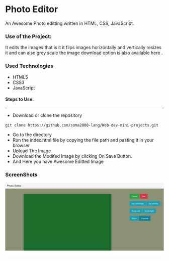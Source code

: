<h1>Photo Editor</h1>

<p>An Awesome Photo editting written in HTML, CSS, JavaScript.</p>

### Use of the Project:

<p>It edits the images that is it it flips images horizontally and vertically resizes it and can also grey scale the image download option is also available here  . </p>

<h3>Used Technologies</h3>
<ul>
  <li>HTML5</li>
  <li>CSS3</li>
  <li>JavaScript</li>
  
</ul>

#### Steps to Use:

---

- Download or clone the repository

```
git clone https://github.com/soma2000-lang/Web-dev-mini-projects.git
```

- Go to the directory
- Run the index.html file by copying the file path and pasting it in your browser
- Upload The Image
- Download the Modifed Image by clicking On Save Button.
- And Here you have Awesome Editted Image

<h3> ScreenShots </h3> 
<img width="960" alt="Photo-Editor" src="https://github.com/soma2000-lang/Photo-Editor/blob/master/WhatsApp%20Image%202021-07-17%20at%2023.15.55%20(1).jpeg">

<br>

